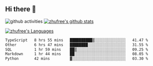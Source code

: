 ## Hi there 👋
![github activities](https://metrics.lecoq.io/zhufree?template=terminal)
[![zhufree's github stats](https://github-readme-stats.vercel.app/api?username=zhufree&show_icons=true&count_private=true)](https://github.com/anuraghazra/github-readme-stats)

[![zhufree's Languages](https://github-readme-stats.vercel.app/api/top-langs/?username=zhufree&layout=compact&langs_count=10)](https://github.com/anuraghazra/github-readme-stats)
<!--START_SECTION:waka-->

```txt
TypeScript   8 hrs 55 mins   ██████████▒░░░░░░░░░░░░░░   41.47 %
Other        6 hrs 47 mins   ████████░░░░░░░░░░░░░░░░░   31.55 %
SQL          1 hr 59 mins    ██▒░░░░░░░░░░░░░░░░░░░░░░   09.25 %
Markdown     1 hr 44 mins    ██░░░░░░░░░░░░░░░░░░░░░░░   08.05 %
Python       42 mins         ▓░░░░░░░░░░░░░░░░░░░░░░░░   03.30 %
```

<!--END_SECTION:waka-->

<!--
**zhufree/zhufree** is a ✨ _special_ ✨ repository because its `README.md` (this file) appears on your GitHub profile.

Here are some ideas to get you started:

- 🔭 I’m currently working on ...
- 🌱 I’m currently learning ...
- 👯 I’m looking to collaborate on ...
- 🤔 I’m looking for help with ...
- 💬 Ask me about ...
- 📫 How to reach me: ...
- 😄 Pronouns: ...
- ⚡ Fun fact: ...
-->
